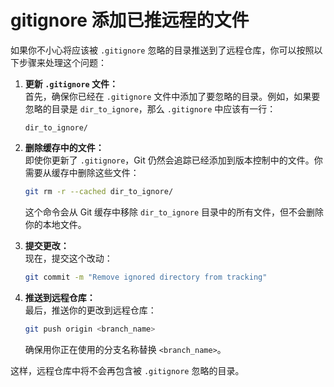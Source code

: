# gitignore 添加已推远程的文件

如果你不小心将应该被 `.gitignore` 忽略的目录推送到了远程仓库，你可以按照以下步骤来处理这个问题：

1.  **更新 `.gitignore` 文件：**\
    首先，确保你已经在 `.gitignore` 文件中添加了要忽略的目录。例如，如果要忽略的目录是 `dir_to_ignore`，那么 `.gitignore` 中应该有一行：

    ```
    dir_to_ignore/
    ```
2.  **删除缓存中的文件：**\
    即使你更新了 `.gitignore`，Git 仍然会追踪已经添加到版本控制中的文件。你需要从缓存中删除这些文件：

    ```bash
    git rm -r --cached dir_to_ignore/
    ```

    这个命令会从 Git 缓存中移除 `dir_to_ignore` 目录中的所有文件，但不会删除你的本地文件。
3.  **提交更改：**\
    现在，提交这个改动：

    ```bash
    git commit -m "Remove ignored directory from tracking"
    ```
4.  **推送到远程仓库：**\
    最后，推送你的更改到远程仓库：

    ```bash
    git push origin <branch_name>
    ```

    确保用你正在使用的分支名称替换 `<branch_name>`。

这样，远程仓库中将不会再包含被 `.gitignore` 忽略的目录。
